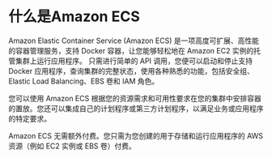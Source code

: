 # 什么是Amazon ECS

Amazon Elastic Container Service (Amazon ECS) 是一项高度可扩展、高性能的容器管理服务，支持 Docker 容器，让您能够轻松地在 Amazon EC2 实例的托管集群上运行应用程序。 只需进行简单的 API 调用，您便可以启动和停止支持 Docker 应用程序，查询集群的完整状态，使用各种熟悉的功能，包括安全组、Elastic Load Balancing、EBS 卷和 IAM 角色。

您可以使用 Amazon ECS 根据您的资源需求和可用性要求在您的集群中安排容器的置放。您还可以集成自己的计划程序或第三方计划程序，以满足业务或应用程序的特定要求。

Amazon ECS 无需额外付费。您只需为您创建的用于存储和运行应用程序的 AWS 资源（例如 EC2 实例或 EBS 卷）付费。